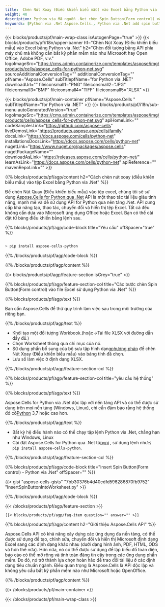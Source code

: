 ```yaml
---
title:  Chèn Nút Xoay (Điều khiển biểu mẫu) vào Excel bằng Python via .Net
weight: 40
description: Python via Mã nguồn .Net chèn Spin Button(Form control) vào Excel.
keywords: [Python via .Net Aspose.Cells., Python via .Net add spin button into Excel., Python via .Net insert spin button into Excel., Python via .Net create spin button in Excel]
---
```

{{< blocks/products/pf/main-wrap-class isAutogenPage="true" >}}
{{< blocks/products/pf/i18n/upper-banner h1="Chèn Nút Xoay (Điều khiển biểu mẫu) vào Excel bằng Python via .Net" h2="Chèn đối tượng bằng API phía máy chủ mà không cần bất kỳ phần mềm nào như Microsoft hay Open Office, Adobe PDF, v.v." logoImageSrc="https://cms.admin.containerize.com/templates/aspose/img/products/cells/aspose_cells-for-python-net.svg" sourceAdditionalConversionTag="" additionalConversionTag="" pfName="Aspose.Cells" subTitlepfName="for Python via .NET" downloadUrl="" fileiconsmall1="PNG" fileiconsmall2="JPG" fileiconsmall3="BMP" fileiconsmall4="TIFF" fileiconsmall5="XLSX" >}}

{{< blocks/products/pf/main-container pfName="Aspose.Cells " subTitlepfName="for Python via .NET" >}}
{{< blocks/products/pf/i18n/sub-menu autoGeneratedVersion="true" logoImageSrc="https://cms.admin.containerize.com/templates/aspose/img/products/cells/aspose_cells-for-python-net.svg" apiHomeLink="" codeSamplesLink="https://github.com/aspose-cells" liveDemosLink="https://products.aspose.app/cells/family" docsLink="https://docs.aspose.com/cells/python-net" installationsDocsLink="https://docs.aspose.com/cells/python-net" nugetLink="https://www.nuget.org/packages/aspose.cells" nugetPackageName="" downloadAsLink="https://releases.aspose.com/cells/python-net/" learnAsLink="https://docs.aspose.com/cells/python-net" apiReference="" mavenRepoLink="" >}}

{{% blocks/products/pf/agp/content h2="Cách chèn nút xoay (điều khiển biểu mẫu) vào tệp Excel bằng Python via .Net" %}}

 Để chèn Nút Quay (Điều khiển biểu mẫu) vào tệp excel, chúng tôi sẽ sử dụng
 [Aspose.Cells for Python qua .Net](https://pypi.org/project/aspose-cells-python/) 
 API là một thao tác tài liệu giàu tính năng, mạnh mẽ và dễ sử dụng API for Python qua nền tảng .Net. API cung cấp khả năng tạo, thao tác, chuyển đổi và hiển thị tệp Excel. Tất cả đều không cần dựa vào Microsoft ứng dụng Office hoặc Excel. Bạn có thể cài đặt từ bảng điều khiển bằng lệnh sau.

{{% blocks/products/pf/agp/code-block title="Yêu cầu" offSpacer="true" %}}

```cs

> pip install aspose-cells-python

```

{{% /blocks/products/pf/agp/code-block %}}

{{% /blocks/products/pf/agp/content %}}

{{< blocks/products/pf/agp/feature-section isGrey="true" >}}

{{% blocks/products/pf/agp/feature-section-col title="Các bước chèn Spin Button(Form control) vào file Excel sử dụng Python via .Net" %}}

{{% blocks/products/pf/agp/text %}}

Bạn cần Aspose.Cells để thử quy trình làm việc sau trong môi trường của riêng bạn.

{{% /blocks/products/pf/agp/text %}}

+ Khởi tạo một đối tượng Workbook.(hoặc->Tải file XLSX với đường dẫn đầy đủ.)
+ Chọn Worksheet thông qua chỉ mục của nó.
 + Sử dụng phần bổ sung của bộ sưu tập hình dạng[phương pháp](https://reference.aspose.com/cells/python-net/aspose.cells.drawing/shapecollection/add_spinner/#int-int-int-int-int-int) để chèn Nút Xoay (Điều khiển biểu mẫu) vào bảng tính đã chọn.
+ Lưu sổ làm việc ở định dạng XLSX.

{{% /blocks/products/pf/agp/feature-section-col %}}

{{% blocks/products/pf/agp/feature-section-col title="yêu cầu hệ thống" %}}

{{% blocks/products/pf/agp/text %}}

 Aspose.Cells for Python via .Net độc lập với nền tảng API và có thể được sử dụng trên mọi nền tảng (Windows, Linux), chỉ cần đảm bảo rằng hệ thống đó có[Python](https://www.python.org/downloads/) 3,7 hoặc cao hơn.
 
{{% /blocks/products/pf/agp/text %}}

-  Bất kỳ hệ điều hành nào có thể chạy tập lệnh Python via .Net, chẳng hạn như Windows, Linux
-  Cài đặt Aspose.Cells for Python qua .Net từ<a href="https://pypi.org/project/aspose-cells-python/">pypi</a> , sử dụng lệnh như:<code>$ pip install aspose-cells-python</code>.

{{% /blocks/products/pf/agp/feature-section-col %}}

{{% blocks/products/pf/agp/code-block title="Insert Spin Button(Form control) - Python via .Net" offSpacer="" %}}

{{< gist "aspose-cells-gists" "7bb30376b4d40cdfd596286870fb9752" "InsertSpinButtonIntoWorksheet.py" >}}

{{% /blocks/products/pf/agp/code-block %}}

{{< /blocks/products/pf/agp/feature-section >}}

    {{< blocks/products/pf/agp/faq-item question="" answer="" >}}
 

<!-- aboutfile Starts -->

{{% blocks/products/pf/agp/content h2="Giới thiệu Aspose.Cells API" %}}

Aspose.Cells API có khả năng xây dựng các ứng dụng đa nền tảng, có thể được sử dụng để tạo, chỉnh sửa, chuyển đổi và hiển thị Microsoft định dạng Excel sang các định dạng khác nhau (dưới dạng hình ảnh, PDF, HTML, ODS và hơn thế nữa). Hơn nữa, nó có thể được sử dụng để lập biểu đồ toàn diện, báo cáo có thể mở rộng và tính toán đáng tin cậy trong các ứng dụng phần mềm. Do đó, nó trở thành lựa chọn hoàn hảo để trao đổi tài liệu ở các định dạng tiêu chuẩn ngành. Điều quan trọng là Aspose.Cells là API độc lập và không yêu cầu bất kỳ phần mềm nào như Microsoft hoặc OpenOffice.

{{% /blocks/products/pf/agp/content %}}



<!-- aboutfile Ends -->
<!--
{{< blocks/products/pf/agp/other-supported-section title="Other Supported Splitting Formats" subTitle="Using C#, One can also split large file into chunks of many other file formats including." >}}

{{< blocks/products/pf/agp/other-supported-section-item href="https://products.aspose.com/cells/net/splitter/ods/" name="ODS" description="OpenDocument Spreadsheet File" >}}
{{< blocks/products/pf/agp/other-supported-section-item href="https://products.aspose.com/cells/net/splitter/xls/" name="XLS" description="Excel Binary Format" >}}
{{< blocks/products/pf/agp/other-supported-section-item href="https://products.aspose.com/cells/net/splitter/xlsb/" name="XLSB" description="Binary Excel Workbook File" >}}
{{< blocks/products/pf/agp/other-supported-section-item href="https://products.aspose.com/cells/net/splitter/xlsm/" name="XLSM" description="Spreadsheet File" >}}

{{< /blocks/products/pf/agp/other-supported-section >}}

-->

{{< /blocks/products/pf/main-container >}}
    
{{< /blocks/products/pf/main-wrap-class >}}
